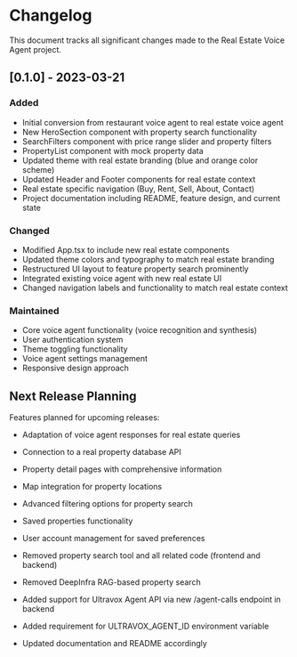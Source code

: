 # Changelog

This document tracks all significant changes made to the Real Estate Voice Agent project.

## [0.1.0] - 2023-03-21

### Added
- Initial conversion from restaurant voice agent to real estate voice agent
- New HeroSection component with property search functionality
- SearchFilters component with price range slider and property filters
- PropertyList component with mock property data
- Updated theme with real estate branding (blue and orange color scheme)
- Updated Header and Footer components for real estate context
- Real estate specific navigation (Buy, Rent, Sell, About, Contact)
- Project documentation including README, feature design, and current state

### Changed
- Modified App.tsx to include new real estate components
- Updated theme colors and typography to match real estate branding
- Restructured UI layout to feature property search prominently
- Integrated existing voice agent with new real estate UI
- Changed navigation labels and functionality to match real estate context

### Maintained
- Core voice agent functionality (voice recognition and synthesis)
- User authentication system
- Theme toggling functionality
- Voice agent settings management
- Responsive design approach

## Next Release Planning

Features planned for upcoming releases:

- Adaptation of voice agent responses for real estate queries
- Connection to a real property database API
- Property detail pages with comprehensive information
- Map integration for property locations
- Advanced filtering options for property search
- Saved properties functionality
- User account management for saved preferences

- Removed property search tool and all related code (frontend and backend)
- Removed DeepInfra RAG-based property search
- Added support for Ultravox Agent API via new /agent-calls endpoint in backend
- Added requirement for ULTRAVOX_AGENT_ID environment variable
- Updated documentation and README accordingly 
